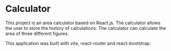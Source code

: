 # Calculator

This project is an area calculator based on React.js. The calculator allows the user to store the history of calculations. The calculator can calculate the area of three different figures.

This application was built with vite, react-router and react-bootstrap.
